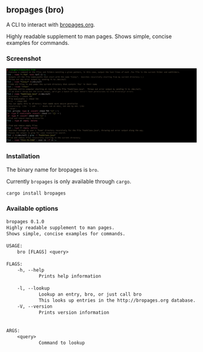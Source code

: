 bropages (bro)
------------
A CLI to interact with [bropages.org](http://bropages.org).

Highly readable supplement to man pages. Shows simple, concise examples for commands.

### Screenshot

[![A screenshot](./screenshot.png)](./screenshot.png)

### Installation

The binary name for bropages is `bro`.

Currently `bropages` is only available through `cargo`.
```
cargo install bropages
```

### Available options
```
bropages 0.1.0
Highly readable supplement to man pages.
Shows simple, concise examples for commands.

USAGE:
    bro [FLAGS] <query>

FLAGS:
    -h, --help
            Prints help information

    -l, --lookup
            Lookup an entry, bro, or just call bro
            This looks up entries in the http://bropages.org database.
    -V, --version
            Prints version information


ARGS:
    <query>
            Command to lookup

```
